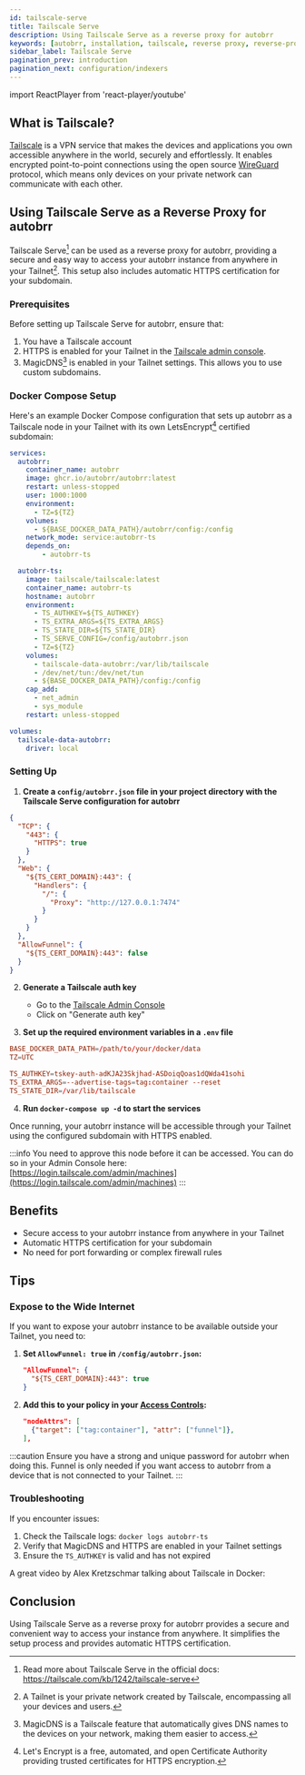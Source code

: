 ```yaml
---
id: tailscale-serve
title: Tailscale Serve
description: Using Tailscale Serve as a reverse proxy for autobrr
keywords: [autobrr, installation, tailscale, reverse proxy, reverse-proxy]
sidebar_label: Tailscale Serve
pagination_prev: introduction
pagination_next: configuration/indexers
---
```


import ReactPlayer from 'react-player/youtube'

## What is Tailscale?

[Tailscale](https://tailscale.com) is a VPN service that makes the devices and applications you own accessible anywhere in the world, securely and effortlessly. It enables encrypted point-to-point connections using the open source [WireGuard](https://www.wireguard.com/) protocol, which means only devices on your private network can communicate with each other.

## Using Tailscale Serve as a Reverse Proxy for autobrr

Tailscale Serve[^1] can be used as a reverse proxy for autobrr, providing a secure and easy way to access your autobrr instance from anywhere in your Tailnet[^2]. This setup also includes automatic HTTPS certification for your subdomain.

### Prerequisites

Before setting up Tailscale Serve for autobrr, ensure that:

1. You have a Tailscale account
2. HTTPS is enabled for your Tailnet in the [Tailscale admin console](https://login.tailscale.com/admin/dns).
3. MagicDNS[^3] is enabled in your Tailnet settings. This allows you to use custom subdomains.

### Docker Compose Setup

Here's an example Docker Compose configuration that sets up autobrr as a Tailscale node in your Tailnet with its own LetsEncrypt[^4] certified subdomain:

```yaml
services:
  autobrr:
    container_name: autobrr
    image: ghcr.io/autobrr/autobrr:latest
    restart: unless-stopped
    user: 1000:1000
    environment:
      - TZ=${TZ}
    volumes:
      - ${BASE_DOCKER_DATA_PATH}/autobrr/config:/config
    network_mode: service:autobrr-ts
    depends_on:
        - autobrr-ts

  autobrr-ts:
    image: tailscale/tailscale:latest
    container_name: autobrr-ts
    hostname: autobrr
    environment:
      - TS_AUTHKEY=${TS_AUTHKEY}
      - TS_EXTRA_ARGS=${TS_EXTRA_ARGS}
      - TS_STATE_DIR=${TS_STATE_DIR}
      - TS_SERVE_CONFIG=/config/autobrr.json
      - TZ=${TZ}
    volumes:
      - tailscale-data-autobrr:/var/lib/tailscale
      - /dev/net/tun:/dev/net/tun
      - ${BASE_DOCKER_DATA_PATH}/config:/config
    cap_add:
      - net_admin
      - sys_module
    restart: unless-stopped

volumes:
  tailscale-data-autobrr:
    driver: local
```

### Setting Up

1. **Create a `config/autobrr.json` file in your project directory with the Tailscale Serve configuration for autobrr**
  ```json title="/config/autobrr.json"
{
    "TCP": {
      "443": {
        "HTTPS": true
      }
    },
    "Web": {
      "${TS_CERT_DOMAIN}:443": {
        "Handlers": {
          "/": {
            "Proxy": "http://127.0.0.1:7474"
          }
        }
      }
    },
    "AllowFunnel": {
      "${TS_CERT_DOMAIN}:443": false
    }
  }
```

2. **Generate a Tailscale auth key**
   - Go to the [Tailscale Admin Console](https://login.tailscale.com/admin/settings/keys)
   - Click on "Generate auth key"

3. **Set up the required environment variables in a `.env` file**
  ```toml title=".env"
  BASE_DOCKER_DATA_PATH=/path/to/your/docker/data
  TZ=UTC

  TS_AUTHKEY=tskey-auth-adKJA23Skjhad-ASDoiqQoas1dQWda41sohi
  TS_EXTRA_ARGS=--advertise-tags=tag:container --reset
  TS_STATE_DIR=/var/lib/tailscale
  ```

4. **Run `docker-compose up -d` to start the services**

Once running, your autobrr instance will be accessible through your Tailnet using the configured subdomain with HTTPS enabled.

:::info
You need to approve this node before it can be accessed. You can do so in your Admin Console here: [https://login.tailscale.com/admin/machines](https://login.tailscale.com/admin/machines)
:::

## Benefits

- Secure access to your autobrr instance from anywhere in your Tailnet
- Automatic HTTPS certification for your subdomain
- No need for port forwarding or complex firewall rules

## Tips

### Expose to the Wide Internet

If you want to expose your autobrr instance to be available outside your Tailnet, you need to:

1. **Set `AllowFunnel: true` in `/config/autobrr.json`:**
   ```json
   "AllowFunnel": {
     "${TS_CERT_DOMAIN}:443": true
   }
   ```

2. **Add this to your policy in your [Access Controls](https://login.tailscale.com/admin/acls/file):**
   ```json
   "nodeAttrs": [
     {"target": ["tag:container"], "attr": ["funnel"]},
   ],
   ```

:::caution
Ensure you have a strong and unique password for autobrr when doing this.
Funnel is only needed if you want access to autobrr from a device that is not connected to your Tailnet.
:::

### Troubleshooting

If you encounter issues:

1. Check the Tailscale logs: `docker logs autobrr-ts`
2. Verify that MagicDNS and HTTPS are enabled in your Tailnet settings
3. Ensure the `TS_AUTHKEY` is valid and has not expired

A great video by Alex Kretzschmar talking about Tailscale in Docker:

<ReactPlayer
  url="https://www.youtube.com/watch?v=tqvvZhGrciQ"
  playing={false}
  controls={true}
/>

## Conclusion

Using Tailscale Serve as a reverse proxy for autobrr provides a secure and convenient way to access your instance from anywhere. It simplifies the setup process and provides automatic HTTPS certification.

[^1]: Read more about Tailscale Serve in the official docs: https://tailscale.com/kb/1242/tailscale-serve
[^2]: A Tailnet is your private network created by Tailscale, encompassing all your devices and users.
[^3]: MagicDNS is a Tailscale feature that automatically gives DNS names to the devices on your network, making them easier to access.
[^4]: Let's Encrypt is a free, automated, and open Certificate Authority providing trusted certificates for HTTPS encryption.